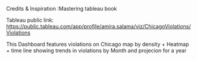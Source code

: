 Credits & Inspiration :Mastering tableau book

Tableau public link:
https://public.tableau.com/app/profile/amira.salama/viz/ChicagoViolations/Violations

This Dashboard features violations on Chicago map by density + Heatmap + time line  showing trends in violations by Month and projecion for a year
